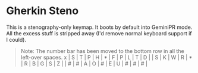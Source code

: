 # Gherkin Steno

This is a stenography-only keymap. It boots by default into GeminiPR mode. All the excess stuff is stripped away (I'd remove normal keyboard support if I could).

> Note: The number bar has been moved to the bottom row in all the left-over spaces.
x
    | S | T | P | H | * | F | P | L | T | D |
    | S | K | W | R | * | R | B | G | S | Z |
    | # | # | A | O | # | E | U | # | # | # |